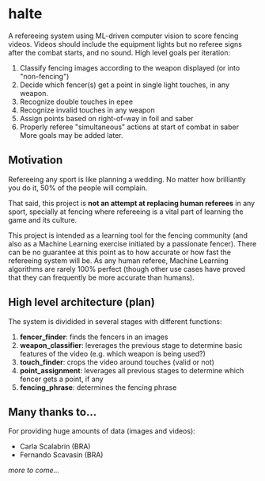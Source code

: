 # halte

A refereeing system using ML-driven computer vision to score fencing videos. Videos should include the equipment lights but no referee signs after the combat starts, and no sound.
High level goals per iteration:
1. Classify fencing images according to the weapon displayed (or into "non-fencing")
1. Decide which fencer(s) get a point in single light touches, in any weapon.
1. Recognize double touches in epee
1. Recognize invalid touches in any weapon
1. Assign points based on right-of-way in foil and saber
1. Properly referee "simultaneous" actions at start of combat in saber
More goals may be added later.

## Motivation

Refereeing any sport is like planning a wedding. No matter how brilliantly you do it, 50% of the people will complain.

That said, this project is **not an attempt at replacing human referees** in any sport, specially at fencing where refereeing is a vital part of learning the game and its culture.

This project is intended as a learning tool for the fencing community (and also as a Machine Learning exercise initiated by a passionate fencer). There can be no guarantee at this point as to how accurate or how fast the refereeing system will be. As any human referee, Machine Learning algorithms are rarely 100% perfect (though other use cases have proved that they can frequently be more accurate than humans).

## High level architecture (plan)

The system is dividided in several stages with different functions:
1. **fencer_finder**: finds the fencers in an images
1. **weapon_classifier**: leverages the previous stage to determine basic features of the video (e.g. which weapon is being used?)
1. **touch_finder**: crops the video around touches (valid or not)
1. **point_assignment**: leverages all previous stages to determine which fencer gets a point, if any
1. **fencing_phrase**: determines the fencing phrase


## Many thanks to...

For providing huge amounts of data (images and videos):
- Carla Scalabrin (BRA)
- Fernando Scavasin (BRA)

_more to come..._
